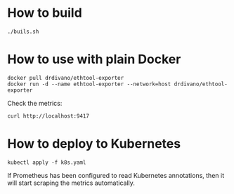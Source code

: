 # How to build

```./buils.sh```


# How to use with plain Docker

```
docker pull drdivano/ethtool-exporter
docker run -d --name ethtool-exporter --network=host drdivano/ethtool-exporter
```

Check the metrics:

```
curl http://localhost:9417
```


# How to deploy to Kubernetes

```
kubectl apply -f k8s.yaml
```

If Prometheus has been configured to read Kubernetes annotations, then
it will start scraping the metrics automatically.
